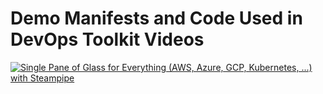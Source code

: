 # Demo Manifests and Code Used in DevOps Toolkit Videos

[![Single Pane of Glass for Everything (AWS, Azure, GCP, Kubernetes, ...) with Steampipe](https://img.youtube.com/vi/0pG3txMPKJI/0.jpg)](https://youtu.be/0pG3txMPKJI)